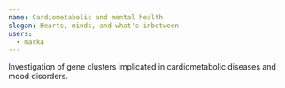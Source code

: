 ```yaml
---
name: Cardiometabolic and mental health
slogan: Hearts, minds, and what's inbetween
users: 
  - marka
---
```


Investigation of gene clusters implicated in cardiometabolic diseases and mood disorders.